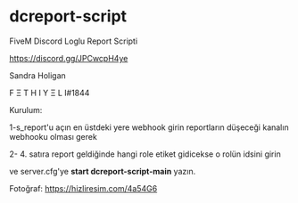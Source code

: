# dcreport-script
FiveM Discord Loglu Report Scripti

https://discord.gg/JPCwcpH4ye

Sandra Holigan

F Ξ T H I Y Ξ L I#1844


Kurulum: 


1-s_report'u açın en üstdeki yere webhook girin reportların düşeceği kanalın  webhooku olması gerek

2- 4. satıra report geldiğinde hangi role etiket gidicekse o rolün idsini girin

ve server.cfg'ye **start dcreport-script-main** yazın.

Fotoğraf: https://hizliresim.com/4a54G6



